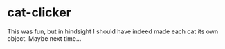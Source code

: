 # cat-clicker
This was fun, but in hindsight I should have indeed made each cat its own object. Maybe next time...
